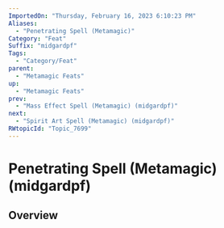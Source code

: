```yaml
---
ImportedOn: "Thursday, February 16, 2023 6:10:23 PM"
Aliases:
  - "Penetrating Spell (Metamagic)"
Category: "Feat"
Suffix: "midgardpf"
Tags:
  - "Category/Feat"
parent:
  - "Metamagic Feats"
up:
  - "Metamagic Feats"
prev:
  - "Mass Effect Spell (Metamagic) (midgardpf)"
next:
  - "Spirit Art Spell (Metamagic) (midgardpf)"
RWtopicId: "Topic_7699"
---
```

# Penetrating Spell (Metamagic) (midgardpf)
## Overview
